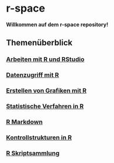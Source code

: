 r-space
=======

**Willkommen auf dem r-space repository!**

## Themenüberblick

### [**Arbeiten mit R und RStudio**](https://github.com/ctreffe/r-space/wiki/r-intro)

### [**Datenzugriff mit R**](https://github.com/ctreffe/r-space/wiki/datenzugriff)

### [**Erstellen von Grafiken mit R**](https://github.com/ctreffe/r-space/wiki/grafiken)

### [**Statistische Verfahren in R**](https://github.com/ctreffe/r-space/wiki/verfahren)

### [**R Markdown**](https://github.com/ctreffe/r-space/wiki/r-markdown-intro)

### [**Kontrollstrukturen in R**](https://github.com/ctreffe/r-space/wiki/verfahren)

### [**R Skriptsammlung**](https://github.com/ctreffe/r-space/wiki/skripte)